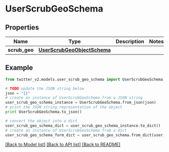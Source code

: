 # UserScrubGeoSchema


## Properties
Name | Type | Description | Notes
------------ | ------------- | ------------- | -------------
**scrub_geo** | [**UserScrubGeoObjectSchema**](UserScrubGeoObjectSchema.md) |  | 

## Example

```python
from twitter_v2.models.user_scrub_geo_schema import UserScrubGeoSchema

# TODO update the JSON string below
json = "{}"
# create an instance of UserScrubGeoSchema from a JSON string
user_scrub_geo_schema_instance = UserScrubGeoSchema.from_json(json)
# print the JSON string representation of the object
print UserScrubGeoSchema.to_json()

# convert the object into a dict
user_scrub_geo_schema_dict = user_scrub_geo_schema_instance.to_dict()
# create an instance of UserScrubGeoSchema from a dict
user_scrub_geo_schema_form_dict = user_scrub_geo_schema.from_dict(user_scrub_geo_schema_dict)
```
[[Back to Model list]](../README.md#documentation-for-models) [[Back to API list]](../README.md#documentation-for-api-endpoints) [[Back to README]](../README.md)


